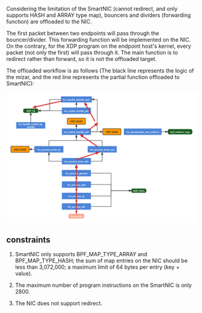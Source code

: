 <!--
SPDX-License-Identifier: MIT
Copyright (c) 2021 The Authors.

Authors:
Peng Yang               (@yangpenger)      

-->

Considering the limitation of the SmartNIC (cannot redirect, and only supports HASH and ARRAY type map), bouncers and dividers (forwarding function) are offloaded to the NIC. 



The first packet between two endpoints will pass through the bouncer/divider. This forwarding function will be implemented on the NIC. On the contrary, for the XDP program on the endpoint host's kernel, every packet (not only the first) will pass through it. The main function is to redirect rather than forward, so it is not the offloaded target.



The offloaded workflow is as follows (The black line represents the logic of the mizar, and the red line represents the partial function offloaded to SmartNIC):

![workflow of offloading XDP](offload_XDP_workflow.png)

## constraints

1. SmartNIC only supports BPF_MAP_TYPE_ARRAY and BPF_MAP_TYPE_HASH; the sum of map entries on the NIC should be less than 3,072,000; a maximum limit of 64 bytes per entry (key + value).

   

2. The maximum number of program instructions on the SmartNIC is only 2800.

   

4. The NIC does not support redirect.
